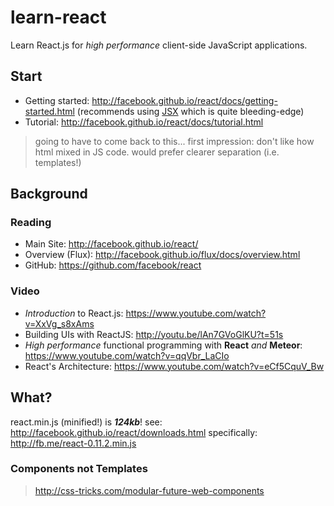 learn-react
===========

Learn React.js for *high performance* client-side JavaScript applications.

## Start

- Getting started: http://facebook.github.io/react/docs/getting-started.html
(recommends using [JSX](http://jsx.github.io) which is quite bleeding-edge)
- Tutorial: http://facebook.github.io/react/docs/tutorial.html

> going to have to come back to this...
> first impression: don't like how html mixed in JS code.
> would prefer clearer separation (i.e. templates!)

## Background

### Reading

- Main Site: http://facebook.github.io/react/
- Overview (Flux): http://facebook.github.io/flux/docs/overview.html
- GitHub: https://github.com/facebook/react

### Video

- *Introduction* to React.js: https://www.youtube.com/watch?v=XxVg_s8xAms
- Building UIs with ReactJS: http://youtu.be/lAn7GVoGlKU?t=51s
- *High performance* functional programming with **React** *and* **Meteor**:
https://www.youtube.com/watch?v=qqVbr_LaCIo
- React's Architecture: https://www.youtube.com/watch?v=eCf5CquV_Bw


## What?

react.min.js (minified!) is ***124kb***!
see: http://facebook.github.io/react/downloads.html
specifically: http://fb.me/react-0.11.2.min.js


### Components not Templates

> http://css-tricks.com/modular-future-web-components
